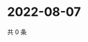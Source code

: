 # 2022-08-07

共 0 条

<!-- BEGIN WEIBO -->
<!-- 最后更新时间 Sun Aug 07 2022 04:16:13 GMT+0800 (China Standard Time) -->

<!-- END WEIBO -->
